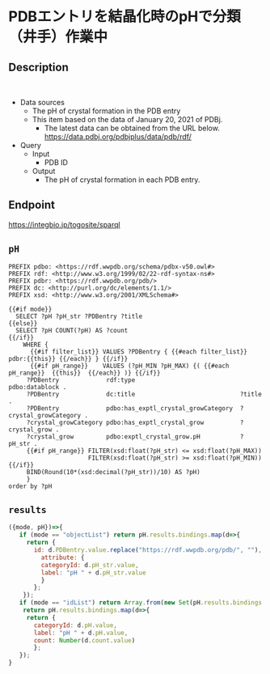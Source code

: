 # PDBエントリを結晶化時のpHで分類（井手）作業中

## Description
 
- Data sources
    - The pH of crystal formation in the PDB entry
    - This item based on the data of January 20, 2021 of PDBj. 
        - The latest data can be obtained from the URL below. https://data.pdbj.org/pdbjplus/data/pdb/rdf/
- Query
    - Input
        - PDB ID
    - Output
        - The pH of crystal formation in each PDB entry.

## Endpoint

https://integbio.jp/togosite/sparql

## `pH`

```sparql
PREFIX pdbo: <https://rdf.wwpdb.org/schema/pdbx-v50.owl#>
PREFIX rdf: <http://www.w3.org/1999/02/22-rdf-syntax-ns#>
PREFIX pdbr: <https://rdf.wwpdb.org/pdb/>
PREFIX dc: <http://purl.org/dc/elements/1.1/>
PREFIX xsd: <http://www.w3.org/2001/XMLSchema#> 

{{#if mode}}
  SELECT ?pH ?pH_str ?PDBentry ?title
{{else}}
  SELECT ?pH COUNT(?pH) AS ?count 
{{/if}}  
    WHERE {
      {{#if filter_list}} VALUES ?PDBentry { {{#each filter_list}} pdbr:{{this}} {{/each}} } {{/if}}
      {{#if pH_range}}    VALUES (?pH_MIN ?pH_MAX) {( {{#each pH_range}}  {{this}}  {{/each}} )} {{/if}}  
     ?PDBentry             rdf:type	                            pdbo:datablock .
     ?PDBentry             dc:title  	                        ?title .
     ?PDBentry             pdbo:has_exptl_crystal_growCategory	?crystal_growCategory .
     ?crystal_growCategory pdbo:has_exptl_crystal_grow	        ?crystal_grow .
     ?crystal_grow         pdbo:exptl_crystal_grow.pH	        ?pH_str .
     {{#if pH_range}} FILTER(xsd:float(?pH_str) <= xsd:float(?pH_MAX))    
                      FILTER(xsd:float(?pH_str) >= xsd:float(?pH_MIN)) {{/if}}          
     BIND(Round(10*(xsd:decimal(?pH_str))/10) AS ?pH)         
     }
order by ?pH  
```

## `results`

```javascript
({mode, pH})=>{
   if (mode == "objectList") return pH.results.bindings.map(d=>{ 
     return {
       id: d.PDBentry.value.replace("https://rdf.wwpdb.org/pdb/", ""), 
         attribute: {
         categoryId: d.pH_str.value, 
         label: "pH " + d.pH_str.value
         }
       };
    });
   if (mode == "idList") return Array.from(new Set(pH.results.bindings.map(d=>d.PDBentry.value.replace("https://rdf.wwpdb.org/pdb/", "")))); // unique
    return pH.results.bindings.map(d=>{
     return {
       categoryId: d.pH.value, 
       label: "pH " + d.pH.value, 
       count: Number(d.count.value)
       };
   });	
}
```
